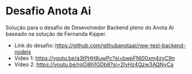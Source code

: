 # Desafio Anota Ai
Solução para o desafio de Desevolvedor Backend pleno do Anota Ai baseado na solução de Fernanda Kipper.
* Link do desafio: https://github.com/githubanotaai/new-test-backend-nodejs
* Vídeo 1: https://youtu.be/a3tPHH8uwPc?si=bwpFNI00xm4zyC9n 
* Vídeo 2: https://youtu.be/rqOi8h1GDb8?si=2IyHz4Qzw3AQNyCa

